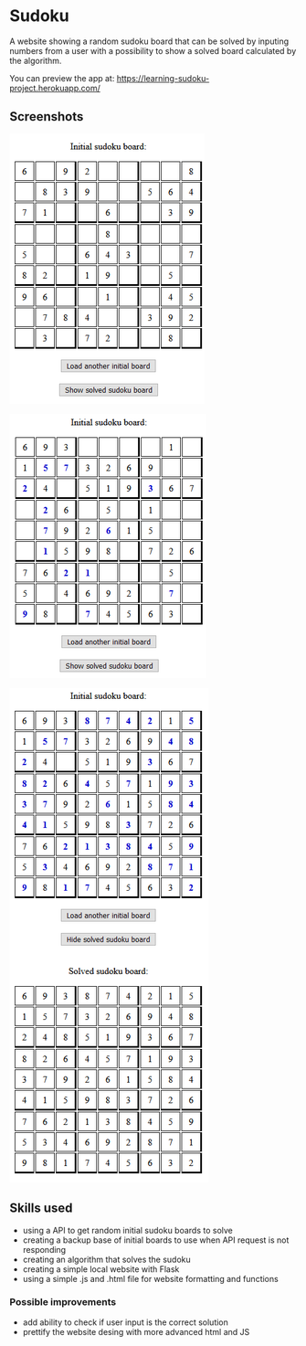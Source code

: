 # Sudoku
A website showing a random sudoku board that can be solved by inputing numbers from a user with a possibility to show a solved board calculated by the algorithm.

You can preview the app at: https://learning-sudoku-project.herokuapp.com/


## Screenshots
![Example_initial_board.png](docs/Example_initial_board.png "Example initial board")

![Example_partial_solved_sudoku.png](docs/Example_partial_solved_sudoku.png "Example partial solved sudoku")

![Example_solved_sudoku_shown.png](docs/Example_solved_sudoku_shown.png "Example solved sudoku shown")

## Skills used
- using a API to get random initial sudoku boards to solve
- creating a backup base of initial boards to use when API request is not responding
- creating an algorithm that solves the sudoku
- creating a simple local website with Flask
- using a simple .js and .html file for website formatting and functions

### Possible improvements
- add ability to check if user input is the correct solution
- prettify the website desing with more advanced html and JS
